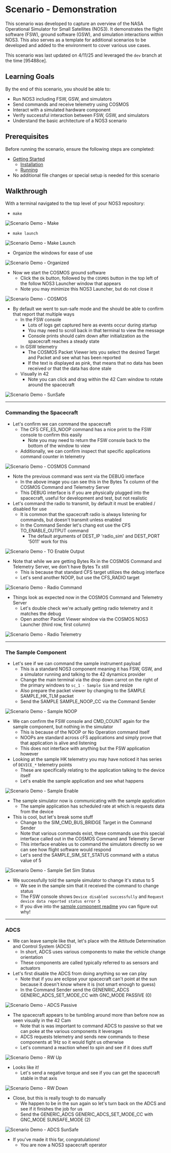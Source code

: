 # Scenario - Demonstration

This scenario was developed to capture an overview of the NASA Operational Simulator for Small Satellites (NOS3).
It demonstrates the flight software (FSW), ground software (GSW), and simulation interactions within NOS3.
This also serves as a template for additional scenarios to be developed and added to the environment to cover various use cases.

This scenario was last updated on 4/11/25 and leveraged the `dev` branch at the time [95488ce].

## Learning Goals

By the end of this scenario, you should be able to:
* Run NOS3 including FSW, GSW, and simulators
* Send commands and receive telemetry using COSMOS
* Interact with a simulated hardware component
* Verify successful interaction between FSW, GSW, and simulators
* Understand the basic architecture of a NOS3 scenario

## Prerequisites

Before running the scenario, ensure the following steps are completed:
* [Getting Started](./Getting_Started.md)
  * [Installation](./Getting_Started.md#installation)
  * [Running](./Getting_Started.md#running)
* No additional file changes or special setup is needed for this scenario

## Walkthrough

With a terminal navigated to the top level of your NOS3 repository:
* `make`

![Scenario Demo - Make](./_static/scenario_demo/scenario_demo_make.png)

* `make launch`

![Scenario Demo - Make Launch](./_static/scenario_demo/scenario_demo_make_launch.png)

* Organize the windows for ease of use

![Scenario Demo - Organized](./_static/scenario_demo/scenario_demo_organized.png)

* Now we start the COSMOS ground software
  * Click the `Ok` button, followed by the `COSMOS` button in the top left of the follow NOS3 Launcher window that appears
  * Note you may minimize this NOS3 Launcher, but do not close it

![Scenario Demo - COSMOS](./_static/scenario_demo/scenario_demo_cosmos.png)

* By default we went to sun-safe mode and the should be able to confirm that report that multiple ways
  * In the FSW console
    * Lots of logs get captured here as events occur during startup
    * You may need to scroll back in that terminal to view the message
    * Console prints should calm down after initialization as the spacecraft reaches a steady state
  * In GSW telemetry
    * The COSMOS Packet Viewer lets you select the desired Target and Packet and see what has been reported
    * If the text is displayed as pink, that means that no data has been received or that the data has done stale
  * Visually in 42
    * Note you can click and drag within the 42 Cam window to rotate around the spacecraft

![Scenario Demo - SunSafe](./_static/scenario_demo/scenario_demo_sunsafe.png)

---
### Commanding the Spacecraft

* Let's confirm we can command the spacecraft
  * The CFS CFE_ES_NOOP command has a nice print to  the FSW console to confirm this easily
    * Note you may need to return the FSW console back to the bottom of the window to view
  * Additionally, we can confirm inspect that specific applications command counter in telemetry

![Scenario Demo - COSMOS Command](./_static/scenario_demo/scenario_demo_cosmos_command.png)

* Note the previous command was sent via the DEBUG interface
  * In the above image you can see this in the Bytes Tx column of the COSMOS Command and Telemetry Server
  * This DEBUG interface is if you are physically plugged into the spacecraft, useful for development and test, but not realistic
* Let's command the radio to transmit, by default it must be enabled / disabled for use
  * It is common that the spacecraft radio is always listening for commands, but doesn't transmit unless enabled
  * In the Command Sender let's chang eot use the CFS TO_ENABLE_OUTPUT command
    * The default arguments of DEST_IP 'radio_sim' and DEST_PORT '5011' work for this

![Scenario Demo - TO Enable Output](./_static/scenario_demo/scenario_demo_to_enable.png)

* Note that while we are getting Bytes Rx in the COSMOS Command and Telemetry Server, we don't have Bytes Tx still
  * This is because that standard CFS target utilizes the debug interface
  * Let's send another NOOP, but use the CFS_RADIO target

![Scenario Demo - Radio Command](./_static/scenario_demo/scenario_demo_radio_command.png)

* Things look as expected now in the COSMOS Command and Telemetry Server
  * Let's double check we're actually getting radio telemetry and it matches the debug
  * Open another Packet Viewer window via the COSMOS NOS3 Launcher (third row, first column)

![Scenario Demo - Radio Telemetry](./_static/scenario_demo/scenario_demo_radio_telemetry.png)

---
### The Sample Component

* Let's see if we can command the sample instrument payload
  * This is a standard NOS3 component meaning it has FSW, GSW, and a simulator running and talking to the 42 dynamics provider
  * Change the main terminal via the drop down carrot on the right of the primary windows to `sc_1 - Sample Sim` and resize
  * Also prepare the packet viewer by changing to the SAMPLE SAMPLE_HK_TLM packet
  * Send the SAMPLE SAMPLE_NOOP_CC via the Command Sender

![Scenario Demo - Sample NOOP](./_static/scenario_demo/scenario_demo_sample_noop.png)

* We can confirm the FSW console and CMD_COUNT again for the sample component, but nothing in the simulator
  * This is because of the NOOP or No Operation command itself
  * NOOPs are standard across cFS applications and simply prove that that application is alive and listening
  * This does not interface with anything but the FSW application however
* Looking at the sample HK telemetry you may have noticed it has series of `DEVICE_*` telemetry points
  * These are specifically relating to the application talking to the device itself
  * Let's enable the sample application and see what happens

![Scenario Demo - Sample Enable](./_static/scenario_demo/scenario_demo_sample_enable.png)

* The sample simulator now is communicating with the sample application
  * The sample application has scheduled rate at which is requests data from the device
* This is cool, but let's break some stuff
  * Change to the SIM_CMD_BUS_BRIDGE Target in the Command Sender
  * Note that various commands exist, these commands use this special interface called out in the COSMOS Command and Telemetry Server
  * This interface enables us to command the simulators directly so we can see how flight software would respond
  * Let's send the SAMPLE_SIM_SET_STATUS command with a status value of 5

![Scenario Demo - Sample Set Sim Status](./_static/scenario_demo/scenario_demo_sample_set_sim_status.png)

* We successfully told the sample simulator to change it's status to 5
  * We see in the sample sim that it received the command to change status
  * The FSW console shows `Device disabled successfully` and `Request device data reported status error 5`
  * If you dive into the [sample component readme](../../components/sample/README.md) you can figure out why!

---
### ADCS

* We can leave sample like that, let's place with the Attitude Determination and Control System (ADCS)
  * In short, ADCS uses various components to make the vehicle change orientation
  * These components are called typically referred to as sensors and actuators
* Let's first disable the ADCS from doing anything so we can play
  * Note that if you are eclipse your spacecraft can't point at the sun because it doesn't know where it is (not smart enough to guess) 
  * In the Command Sender send the GENENRIC_ADCS GENERIC_ADCS_SET_MODE_CC with GNC_MODE PASSIVE (0)

![Scenario Demo - ADCS Passive](./_static/scenario_demo/scenario_demo_adcs_passive.png)

* The spacecraft appears to be tumbling around more than before now as seen visually in the 42 Cam
  * Note that is was important to command ADCS to passive so that we can poke at the various components it leverages
  * ADCS requests telemetry and sends new commands to these components at 1Hz so it would fight us otherwise
  * Let's command a reaction wheel to spin and see if it does stuff

![Scenario Demo - RW Up](./_static/scenario_demo/scenario_demo_rw_up.png)

* Looks like it! 
  * Let's send a negative torque and see if you can get the spacecraft stable in that axis

![Scenario Demo - RW Down](./_static/scenario_demo/scenario_demo_rw_down.png)

* Close, but this is really tough to do manually
  * We happen to be in the sun again so let's turn back on the ADCS and see if it finishes the job for us
  * Send the GENERIC_ADCS GENERIC_ADCS_SET_MODE_CC with GNC_MODE SUNSAFE_MODE (2)

![Scenario Demo - ADCS SunSafe](./_static/scenario_demo/scenario_demo_adcs_sunsafe.png)

* If you've made it this far, congratulations! 
  * You are now a NOS3 spacecraft operator
